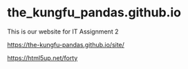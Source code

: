 # the_kungfu_pandas.github.io
This is our website for IT Assignment 2

https://the-kungfu-pandas.github.io/site/

https://html5up.net/forty
